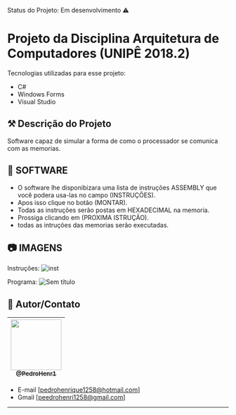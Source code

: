 Status do Projeto: Em desenvolvimento :warning:

# Projeto da Disciplina Arquitetura de Computadores (UNIPÊ 2018.2)

Tecnologias utilizadas para esse projeto:

- C#
- Windows Forms
- Visual Studio

## ⚒ Descrição do Projeto  

Software capaz de simular a forma de como o processador se comunica com as memorias.


## 🚀 SOFTWARE

- O software lhe disponibizara uma lista de instruções ASSEMBLY que você podera usa-las no campo (INSTRUÇÕES).
- Apos isso clique no botão (MONTAR).
- Todas as instruções serão postas em HEXADECIMAL na memoria.
- Prossiga clicando em (PROXIMA ISTRUÇÃO).
- todas as intruções das memorias serão executadas.

## :camera: IMAGENS

Instruções:
![inst](https://user-images.githubusercontent.com/42454309/93554866-df736800-f94a-11ea-8766-8309d8a580fd.png)

Programa:
![Sem título](https://user-images.githubusercontent.com/42454309/93553753-3b89bc80-f94a-11ea-8edc-8ed6ec6e7ab9.png)

## 📌 Autor/Contato

| [<img src="https://avatars1.githubusercontent.com/u/42454309?s=460&u=b84201cfe21945a90f0c5198892d99726a63174d&v=4" width=115><br><sub>@PedroHenr1</sub>](https://github.com/PedroHenr1) |
| :---: |



- E-mail [pedrohenrique1258@hotmail.com]
- Gmail [peedrohenri1258@gmail.com]
---
